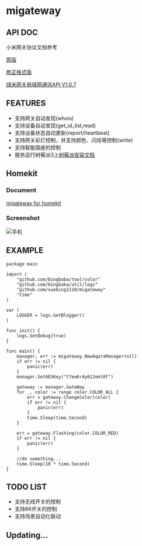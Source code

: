# migateway
## API DOC
小米网关协议文档参考

[原版](https://github.com/louisZL/lumi-gateway-local-api) 

[修正格式版](https://github.com/xuebing1110/lumi-gateway-local-api)

[绿米网关局域网通讯API V1.0.7](https://cdn.cnbj2.fds.api.mi-img.com/lumiaiot/common/gateway/%E7%BB%BF%E7%B1%B3%E7%BD%91%E5%85%B3%E5%B1%80%E5%9F%9F%E7%BD%91%E9%80%9A%E4%BF%A1%E5%8D%8F%E8%AE%AEV1.0.7_2017.05.25_01.doc)

## FEATURES
* 支持网关自动发现(whois)
* 支持设备自动发现(get_id_list,read)
* 支持设备状态自动更新(report/heartbeat)
* 支持网关彩灯控制，并支持颜色、闪烁等控制(write)
* 支持智能插座的控制
* 服务运行树莓派3上[树莓派安装文档](http://blog.bingbaba.com/post/diy/raspberrypi/)

## Homekit

### Document
[migateway for homekit](https://github.com/xuebing1110/gohomekit)

### Screenshot
![手机](http://download.bingbaba.com/images/gohomekit_iphone.png)

## EXAMPLE
```golang
package main

import (
    "github.com/bingbaba/tool/color"
    "github.com/bingbaba/util/logs"
    "github.com/xuebing1110/migateway"
    "time"
)

var (
    LOGGER = logs.GetBlogger()
)

func init() {
    logs.SetDebug(true)
}

func main() {
    manager, err := migateway.NewAqaraManager(nil)
    if err != nil {
        panic(err)
    }
    manager.SetAESKey("t7ew6r4y612eml0f")

    gateway := manager.GateWay
    for _, color := range color.COLOR_ALL {
        err = gateway.ChangeColor(color)
        if err != nil {
            panic(err)
        }
        time.Sleep(time.Second)
    }

    err = gateway.Flashing(color.COLOR_RED)
    if err != nil {
        panic(err)
    }

    //do something...
    time.Sleep(10 * time.Second)
}

```

## TODO LIST
* 支持无线开关的控制
* 支持86开关的控制
* 支持场景自动化联动

## Updating...